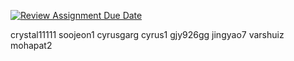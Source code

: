 [![Review Assignment Due Date](https://classroom.github.com/assets/deadline-readme-button-22041afd0340ce965d47ae6ef1cefeee28c7c493a6346c4f15d667ab976d596c.svg)](https://classroom.github.com/a/18vkNgfz)

crystal11111  soojeon1
cyrusgarg     cyrus1
gjy926gg      jingyao7
varshuiz      mohapat2

